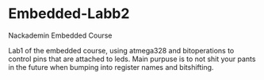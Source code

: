 # Embedded-Labb2
Nackademin Embedded Course

Lab1 of the embedded course, using atmega328 and bitoperations to control pins that are attached to leds.
Main purpuse is to not shit your pants in the future when bumping into register names and bitshifting.
